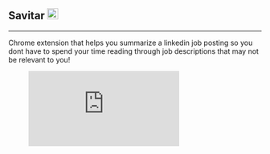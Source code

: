 ## Savitar <img src="https://i.imgur.com/GOXKw9A.png" style="height:22px;"/>

---

Chrome extension that helps you summarize a linkedin job posting so you dont have to spend your time reading through job descriptions that may not be relevant to you!

<figure class="video_container">
  <iframe src="https://www.youtube.com/embed/enMumwvLAug" frameborder="0" allowfullscreen="true"> </iframe>
</figure>

